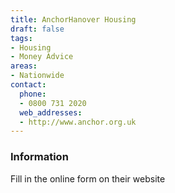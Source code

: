 ```yaml
---
title: AnchorHanover Housing
draft: false
tags:
- Housing
- Money Advice
areas:
- Nationwide
contact:
  phone:
  - 0800 731 2020
  web_addresses:
  - http://www.anchor.org.uk
---
```


### Information
Fill in the online form on their website

